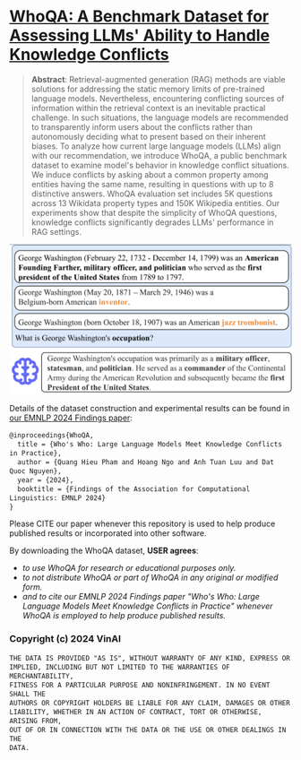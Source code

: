 # [WhoQA: A Benchmark Dataset for Assessing LLMs' Ability to Handle Knowledge Conflicts](https://arxiv.org/abs/2410.15737)


> **Abstract**: 
Retrieval-augmented generation (RAG) methods are viable solutions for addressing the static memory limits of pre-trained language models. Nevertheless, encountering conflicting sources of information within the retrieval context is an inevitable practical challenge. In such situations, the language models are recommended to transparently inform users about the conflicts rather than autonomously deciding what to present based on their inherent biases. To analyze how current large language models (LLMs) align with our recommendation, we introduce WhoQA, a public benchmark dataset to examine model's behavior in knowledge conflict situations. We induce conflicts by asking about a common property among entities having the same name, resulting in questions with up to 8 distinctive answers. WhoQA evaluation set includes 5K questions across 13 Wikidata property types and 150K Wikipedia entities. Our experiments show that despite the simplicity of WhoQA questions, knowledge conflicts significantly degrades LLMs' performance in RAG settings.

<p align="center">	
<img width="600" src="docs/KnowledgeConflict_Illustration.png">
</p>

Details of the dataset construction and experimental results can be found in [our EMNLP 2024 Findings paper]():

```bibtext
@inproceedings{WhoQA,
  title = {Who's Who: Large Language Models Meet Knowledge Conflicts in Practice},
  author = {Quang Hieu Pham and Hoang Ngo and Anh Tuan Luu and Dat Quoc Nguyen},
  year = {2024},
  booktitle = {Findings of the Association for Computational Linguistics: EMNLP 2024}
}
```

Please CITE our paper whenever this repository is used to help produce published results or incorporated into other software.

By downloading the WhoQA dataset, __USER agrees__:

* *to use WhoQA for research or educational purposes only.*
* *to not distribute WhoQA or part of WhoQA in any original or modified form.*
* *and to cite our EMNLP 2024 Findings paper "Who's Who: Large Language Models Meet Knowledge Conflicts in Practice" whenever WhoQA is employed to help produce published results.*

### Copyright (c) 2024 VinAI

	THE DATA IS PROVIDED "AS IS", WITHOUT WARRANTY OF ANY KIND, EXPRESS OR
	IMPLIED, INCLUDING BUT NOT LIMITED TO THE WARRANTIES OF MERCHANTABILITY,
	FITNESS FOR A PARTICULAR PURPOSE AND NONINFRINGEMENT. IN NO EVENT SHALL THE
	AUTHORS OR COPYRIGHT HOLDERS BE LIABLE FOR ANY CLAIM, DAMAGES OR OTHER
	LIABILITY, WHETHER IN AN ACTION OF CONTRACT, TORT OR OTHERWISE, ARISING FROM,
	OUT OF OR IN CONNECTION WITH THE DATA OR THE USE OR OTHER DEALINGS IN THE
	DATA.
